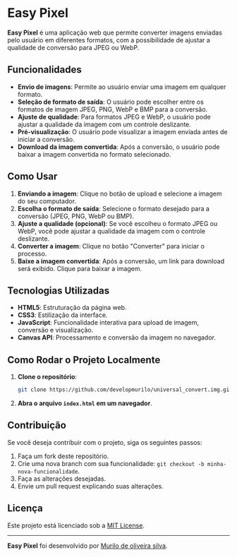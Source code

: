 # Easy Pixel

**Easy Pixel** é uma aplicação web que permite converter imagens enviadas pelo usuário em diferentes formatos, com a possibilidade de ajustar a qualidade de conversão para JPEG ou WebP.

## Funcionalidades

- **Envio de imagens**: Permite ao usuário enviar uma imagem em qualquer formato.
- **Seleção de formato de saída**: O usuário pode escolher entre os formatos de imagem JPEG, PNG, WebP e BMP para a conversão.
- **Ajuste de qualidade**: Para formatos JPEG e WebP, o usuário pode ajustar a qualidade da imagem com um controle deslizante.
- **Pré-visualização**: O usuário pode visualizar a imagem enviada antes de iniciar a conversão.
- **Download da imagem convertida**: Após a conversão, o usuário pode baixar a imagem convertida no formato selecionado.

## Como Usar

1. **Enviando a imagem**: Clique no botão de upload e selecione a imagem do seu computador.
2. **Escolha o formato de saída**: Selecione o formato desejado para a conversão (JPEG, PNG, WebP ou BMP).
3. **Ajuste a qualidade (opcional)**: Se você escolheu o formato JPEG ou WebP, você pode ajustar a qualidade da imagem com o controle deslizante.
4. **Converter a imagem**: Clique no botão "Converter" para iniciar o processo.
5. **Baixe a imagem convertida**: Após a conversão, um link para download será exibido. Clique para baixar a imagem.

## Tecnologias Utilizadas

- **HTML5**: Estruturação da página web.
- **CSS3**: Estilização da interface.
- **JavaScript**: Funcionalidade interativa para upload de imagem, conversão e visualização.
- **Canvas API**: Processamento e conversão da imagem no navegador.

## Como Rodar o Projeto Localmente

1. **Clone o repositório**:
    ```bash
    git clone https://github.com/developmurilo/universal_convert.img.git
    ```

2. **Abra o arquivo `index.html` em um navegador**.

## Contribuição

Se você deseja contribuir com o projeto, siga os seguintes passos:

1. Faça um fork deste repositório.
2. Crie uma nova branch com sua funcionalidade: `git checkout -b minha-nova-funcionalidade`.
3. Faça as alterações desejadas.
4. Envie um pull request explicando suas alterações.

## Licença

Este projeto está licenciado sob a [MIT License](LICENSE).

---

**Easy Pixel** foi desenvolvido por [Murilo de oliveira silva](https://github.com/developmurilo).
